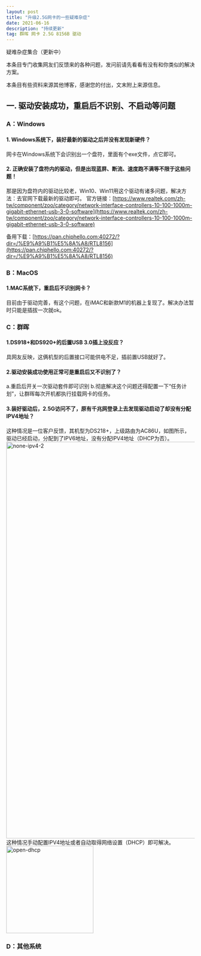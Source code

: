 ```yaml
---
layout: post
title: "升级2.5G网卡的一些疑难杂症"
date: 2021-06-16 
description: "持续更新"
tag: 群晖 网卡 2.5G 8156B 驱动
---
```


疑难杂症集合（更新中）

本条目专门收集网友们反馈来的各种问题，发问前请先看看有没有和你类似的解决方案。

本条目有些资料来源其他博客，感谢您的付出，文末附上来源信息。
## 一. 驱动安装成功，重启后不识别、不启动等问题
### A：Windows
#### 1. Windows系统下，装好最新的驱动之后并没有发现新硬件？
网卡在Windows系统下会识别出一个盘符，里面有个exe文件，点它即可。
#### 2. 正确安装了盘符内的驱动，但是出现蓝屏、断流、速度跑不满等不限于这些问题！
那是因为盘符内的驱动比较老，Win10、Win11用这个驱动有诸多问题，解决方法：去官网下载最新的驱动即可。
官方链接：[https://www.realtek.com/zh-tw/component/zoo/category/network-interface-controllers-10-100-1000m-gigabit-ethernet-usb-3-0-software](https://www.realtek.com/zh-tw/component/zoo/category/network-interface-controllers-10-100-1000m-gigabit-ethernet-usb-3-0-software)

备用下载：[https://pan.chiphello.com:40272/?dir=/%E9%A9%B1%E5%8A%A8/RTL8156](https://pan.chiphello.com:40272/?dir=/%E9%A9%B1%E5%8A%A8/RTL8156)
### B：MacOS
#### 1.MAC系统下，重启后不识别网卡？
目前由于驱动完善，有这个问题，在iMAC和新款M1的机器上复现了。解决办法暂时只能是插拔一次就ok。
### C：群晖
#### 1.DS918+和DS920+的后置USB 3.0插上没反应？

具网友反映，这俩机型的后置接口可能供电不足，插前置USB就好了。

#### 2.驱动安装成功使用正常可是重启后又不识别了？
a.重启后开关一次驱动套件即可识别
b.彻底解决这个问题还得配置一下“任务计划”，让群晖每次开机都执行挂载网卡的任务。

#### 3.装好驱动后，2.5G访问不了，原有千兆网登录上去发现驱动启动了却没有分配IPV4地址？
这种情况是一位客户反馈，其机型为DS218+，上级路由为AC86U，如图所示，驱动已经启动，分配到了IPV6地址，没有分配IPV4地址（DHCP为否）。
<img width="1058" alt="none-ipv4-2" src="https://user-images.githubusercontent.com/85718974/122928467-7b2f7a00-d39c-11eb-8f9d-ee49797fff4d.png">
这种情况手动配置IPV4地址或者自动取得网络设置（DHCP）即可解决。
<img width="233" alt="open-dhcp" src="https://user-images.githubusercontent.com/85718974/122929320-630c2a80-d39d-11eb-8a5c-0a433b9badc6.png">

### D：其他系统




